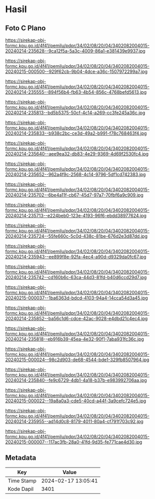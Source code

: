# Hasil

## Foto C Plano

https://sirekap-obj-formc.kpu.go.id/4f41/pemilu/pdpr/34/02/08/20/04/3402082004015-20240214-235628--9ca12f5a-5a3c-4009-86a1-e381439e9937.jpg

https://sirekap-obj-formc.kpu.go.id/4f41/pemilu/pdpr/34/02/08/20/04/3402082004015-20240215-000500--929f62cb-9b04-4dce-a36c-1507972299a7.jpg

https://sirekap-obj-formc.kpu.go.id/4f41/pemilu/pdpr/34/02/08/20/04/3402082004015-20240214-235555--894f56b4-fb63-4b54-856c-4768befd5613.jpg

https://sirekap-obj-formc.kpu.go.id/4f41/pemilu/pdpr/34/02/08/20/04/3402082004015-20240214-235813--bd5b5375-50cf-4c14-a269-cc3fe245a36c.jpg

https://sirekap-obj-formc.kpu.go.id/4f41/pemilu/pdpr/34/02/08/20/04/3402082004015-20240214-235833--b938c2bc-ce3d-49a2-b991-f78c768463f4.jpg

https://sirekap-obj-formc.kpu.go.id/4f41/pemilu/pdpr/34/02/08/20/04/3402082004015-20240214-235640--aee9ea32-db83-4e29-9369-4d69f2530fc4.jpg

https://sirekap-obj-formc.kpu.go.id/4f41/pemilu/pdpr/34/02/08/20/04/3402082004015-20240214-235652--962a4f9c-2568-4c14-9796-5df1cd742383.jpg

https://sirekap-obj-formc.kpu.go.id/4f41/pemilu/pdpr/34/02/08/20/04/3402082004015-20240214-235702--6be4a11f-cb67-45d7-97a7-70fbf6a9c909.jpg

https://sirekap-obj-formc.kpu.go.id/4f41/pemilu/pdpr/34/02/08/20/04/3402082004015-20240214-235713--e224beb0-123e-4193-96f6-ebdd38977624.jpg

https://sirekap-obj-formc.kpu.go.id/4f41/pemilu/pdpr/34/02/08/20/04/3402082004015-20240214-235724--55fe660c-5c0d-438c-81be-676d2e3d87dd.jpg

https://sirekap-obj-formc.kpu.go.id/4f41/pemilu/pdpr/34/02/08/20/04/3402082004015-20240214-235943--ee899f8e-92fa-4ec4-a90d-d9329da0fc67.jpg

https://sirekap-obj-formc.kpu.go.id/4f41/pemilu/pdpr/34/02/08/20/04/3402082004015-20240214-235742--cd160b6c-63ca-44d3-81fd-b40d6ccd29d7.jpg

https://sirekap-obj-formc.kpu.go.id/4f41/pemilu/pdpr/34/02/08/20/04/3402082004015-20240215-000037--1ba6363d-bdcd-4103-94a4-14cca54d3a45.jpg

https://sirekap-obj-formc.kpu.go.id/4f41/pemilu/pdpr/34/02/08/20/04/3402082004015-20240214-235852--ba56c1d6-cdce-42ac-9028-e4dbd21c4ec4.jpg

https://sirekap-obj-formc.kpu.go.id/4f41/pemilu/pdpr/34/02/08/20/04/3402082004015-20240214-235818--eb916b39-45ea-4e32-90f1-7aba931fc36c.jpg

https://sirekap-obj-formc.kpu.go.id/4f41/pemilu/pdpr/34/02/08/20/04/3402082004015-20240215-000024--98c2d903-de68-4544-bde1-329fb8507964.jpg

https://sirekap-obj-formc.kpu.go.id/4f41/pemilu/pdpr/34/02/08/20/04/3402082004015-20240214-235840--fe9c6729-4db1-4a18-b37b-e983992706aa.jpg

https://sirekap-obj-formc.kpu.go.id/4f41/pemilu/pdpr/34/02/08/20/04/3402082004015-20240215-000022--19a8a0a3-cde5-40cd-a44f-3a9cefc724e5.jpg

https://sirekap-obj-formc.kpu.go.id/4f41/pemilu/pdpr/34/02/08/20/04/3402082004015-20240214-235955--ad14d0c8-8179-4011-80a4-cf791f703c92.jpg

https://sirekap-obj-formc.kpu.go.id/4f41/pemilu/pdpr/34/02/08/20/04/3402082004015-20240215-000007--117ac3fb-28a0-41fd-9d35-fe771cae4d30.jpg


## Metadata

| Key        | Value               |
| ---------- | ------------------- |
| Time Stamp | 2024-02-17 13:05:41 |
| Kode Dapil | 3401                |



